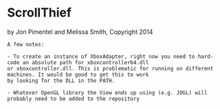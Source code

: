 ScrollThief
===========
by Jon Pimentel and Melissa Smith, Copyright 2014

    A few notes:
    
    - To create an instance of XboxAdapter, right now you need to hard-code an absolute path for xboxcontroller64.dll 
    or xboxcontroller.dll. This is problematic for running on different machines. It would be good to get this to work 
    by looking for the DLL in the PATH.
    
    - Whatever OpenGL library the View ends up using (e.g. JOGL) will probably need to be added to the repository 
 

